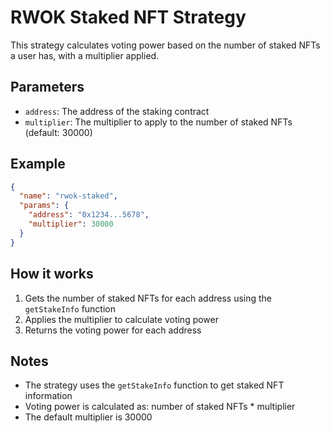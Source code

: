 # RWOK Staked NFT Strategy

This strategy calculates voting power based on the number of staked NFTs a user has, with a multiplier applied.

## Parameters

- `address`: The address of the staking contract
- `multiplier`: The multiplier to apply to the number of staked NFTs (default: 30000)

## Example

```json
{
  "name": "rwok-staked",
  "params": {
    "address": "0x1234...5678",
    "multiplier": 30000
  }
}
```

## How it works

1. Gets the number of staked NFTs for each address using the `getStakeInfo` function
2. Applies the multiplier to calculate voting power
3. Returns the voting power for each address

## Notes

- The strategy uses the `getStakeInfo` function to get staked NFT information
- Voting power is calculated as: number of staked NFTs * multiplier
- The default multiplier is 30000 